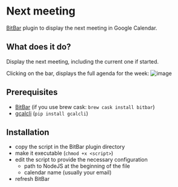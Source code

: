 # Next meeting

[BitBar](https://github.com/matryer/bitbar) plugin to display the next meeting in Google Calendar.

## What does it do?
Display the next meeting, including the current one if started.

Clicking on the bar, displays the full agenda for the week:
![image](https://user-images.githubusercontent.com/4029499/35934517-20226cea-0c3e-11e8-9b2a-0ae934234418.png)

## Prerequisites
- [BitBar](https://github.com/matryer/bitbar) (if you use brew cask: `brew cask install bitbar`)
- [gcalcli](https://github.com/insanum/gcalcli) (`pip install gcalcli`)

## Installation
- copy the script in the BitBar plugin directory
- make it executable (`chmod +x <script>`)
- edit the script to provide the necessary configuration
  - path to NodeJS at the beginning of the file
  - calendar name (usually your email)
- refresh BitBar

